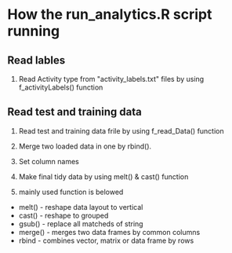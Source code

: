 How the run_analytics.R script running
===========

## Read lables
1. Read Activity type from "activity_labels.txt" files by using f_activityLabels() function

## Read test and training data
1. Read test and training data frile by using f_read_Data() function

1. Merge two loaded data in one by rbind().

1. Set column names

1. Make final tidy data by using melt() & cast() function

1. mainly used function is belowed
* melt() - reshape data layout to vertical
* cast() - reshape to grouped
* gsub() - replace all matcheds of string
* merge() - merges two data frames by common columns
* rbind - combines vector, matrix or data frame by rows